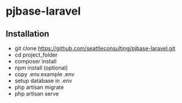 # pjbase-laravel

## Installation

- git clone https://github.com/seattleconsulting/pjbase-laravel.git
- cd project_folder
- composer install
- npm install (optional)
- copy .env.example .env
- setup database in .env
- php artisan migrate
- php artisan serve
